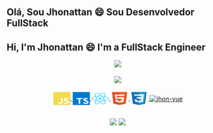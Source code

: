 ## Olá, Sou Jhonattan 😄 Sou Desenvolvedor FullStack 

## Hi, I'm Jhonattan 😄 I'm a FullStack Engineer 

<div align="center">
  <a href="https://github.com/jhonattan-farias">
  <img height="180em" src="https://github-readme-stats.vercel.app/api?username=jhonattan-farias&show_icons=true&theme=tokyonight&include_all_commits=true&count_private=true"/>
 <br/>
    
   <br/>  
   <img height="180em" src="https://github-readme-stats.vercel.app/api/top-langs/?username=jhonattan-farias&layout=compact&langs_count=7&theme=tokyonight"/>
</div>
 
<div style="display: inline_block" align='center'><br>
  <img align="center" alt="jhon-Js" height="30" width="40" src="https://raw.githubusercontent.com/devicons/devicon/master/icons/javascript/javascript-plain.svg">
  <img align="center" alt="jhon-Ts" height="30" width="40" src="https://raw.githubusercontent.com/devicons/devicon/master/icons/typescript/typescript-plain.svg">
  <img align="center" alt="jhon-React" height="30" width="40" src="https://raw.githubusercontent.com/devicons/devicon/master/icons/react/react-original.svg">
  <img align="center" alt="jhon-HTML" height="30" width="40" src="https://raw.githubusercontent.com/devicons/devicon/master/icons/html5/html5-original.svg">
  <img align="center" alt="jhon-CSS" height="30" width="40" src="https://raw.githubusercontent.com/devicons/devicon/master/icons/css3/css3-original.svg">
	<img align="center" alt="jhon-vue" height="30" width="40" src="https://cdn.jsdelivr.net/gh/devicons/devicon/icons/vuejs/vuejs-original.svg" />
</div>

##

<div align='center'> 
  <a href = "mailto:jhonattan.far23@gmail.com@gmail.com"><img src="https://img.shields.io/badge/-Gmail-%23333?style=for-the-badge&logo=gmail&logoColor=white" target="_blank"></a>
  <a href="https://www.linkedin.com/in/jhonattan-farias-b0b7b91a8" target="_blank"><img src="https://img.shields.io/badge/-LinkedIn-%230077B5?style=for-the-badge&logo=linkedin&logoColor=white" target="_blank"></a> 
 
</div>
